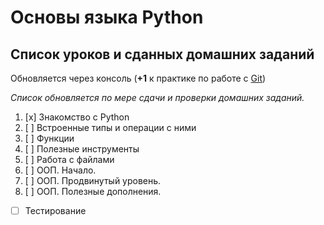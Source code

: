 # Основы языка Python #
## Список уроков и сданных домашних заданий ##

Обновляется через консоль (**+1** к практике по работе с [Git](https://git-scm.com))

*Список обновляется по мере сдачи и проверки домашних заданий.*

1. [x] Знакомство с Python
1. [ ] Встроенные типы и операции с ними
1. [ ] Функции
1. [ ] Полезные инструменты
1. [ ] Работа с файлами
1. [ ] ООП. Начало.
1. [ ] ООП. Продвинутый уровень.
1. [ ] ООП. Полезные дополнения.
* [ ] Тестирование
